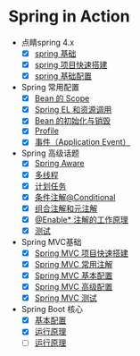 # Spring in Action

* 点睛spring 4.x
    * [x] [spring 基础](DOC/01.Spring-base.md)
    * [x] [spring 项目快速搭建](DOC/01.Spring-start.md)
    * [x] [spring 基础配置](DOC/01.Spring-base-config.md)
* Spring 常用配置
    * [x] [Bean 的 Scope](DOC/02.bean-scope.md)
    * [x] [Spring EL 和资源调用](DOC/02.spring-el.md)
    * [x] [Bean 的初始化与销毁](DOC/02.spring-life.md)
    * [x] [Profile](DOC/02.spring-profile.md)
    * [x] [事件（Application Event）](DOC/02.spring-event.md)
* Spring 高级话题  
    * [x] [Spring Aware](DOC/03.spring-aware.md)
    * [x] [多线程](DOC/03.spring-thread.md)
    * [x] [计划任务](DOC/03.spring-schedule.md)
    * [x] [条件注解@Conditional](DOC/03.spring-condition.md)
    * [x] [组合注解和元注解](03.spring-annotation.md)
    * [x] [@Enable* 注解的工作原理](03.spring-enable.md)
    * [x] [测试](03.spring-test.md)
* Spring MVC基础
    * [x] [Spring MVC 项目快速搭建](DOC/04.spring-mvc-start.md)
    * [x] [Spring MVC 常用注解](DOC/04.spring-mvc-anno.md)
    * [x] [Spring MVC 基本配置](DOC/04.spring-mvc-base-config.md)
    * [x] [Spring MVC 高级配置](DOC/04.spring-mvc-advance-config.md)
    * [x] [Spring MVC 测试](DOC/04.spring-mvc-test.md)
* Spring Boot 核心
    * [x] [基本配置](DOC/05.base-config.md)
    * [x] [运行原理](DOC/05.work-principle.md)
    * [ ] [运行原理]()
